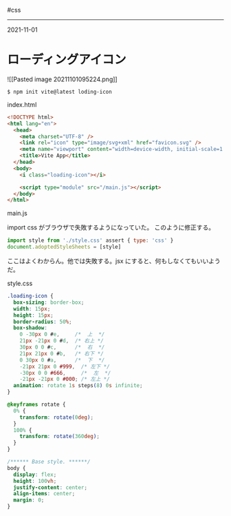 #css 

---
2021-11-01

#  ローディングアイコン

![[Pasted image 20211101095224.png]]

```shell
$ npm init vite@latest loding-icon
```

index.html

```html
<!DOCTYPE html>
<html lang="en">
  <head>
    <meta charset="UTF-8" />
    <link rel="icon" type="image/svg+xml" href="favicon.svg" />
    <meta name="viewport" content="width=device-width, initial-scale=1.0" />
    <title>Vite App</title>
  </head>
  <body>
    <i class="loading-icon"></i>

    <script type="module" src="/main.js"></script>
  </body>
</html>

```

main.js

import css がブラウザで失敗するようになっていた。
このように修正する。

```js
import style from './style.css' assert { type: 'css' }
document.adoptedStyleSheets = [style]
```

ここはよくわからん。他では失敗する。jsx にすると、何もしなくてもいいようだ。

style.css

```css
.loading-icon {
  box-sizing: border-box;
  width: 15px;
  height: 15px;
  border-radius: 50%;
  box-shadow:
    0 -30px 0 #e,     /*  上  */
    21px -21px 0 #d,  /* 右上 */
    30px 0 0 #c,      /*  右  */
    21px 21px 0 #b,   /* 右下 */
    0 30px 0 #a,      /*  下  */
    -21px 21px 0 #999,  /* 左下 */
    -30px 0 0 #666,     /*  左  */
    -21px -21px 0 #000; /* 左上 */
  animation: rotate 1s steps(8) 0s infinite;
}

@keyframes rotate {
  0% {
    transform: rotate(0deg);
  }
  100% {
    transform: rotate(360deg);
  }
}

/****** Base style. ******/
body {
  display: flex;
  height: 100vh;
  justify-content: center;
  align-items: center;
  margin: 0;
}
```

